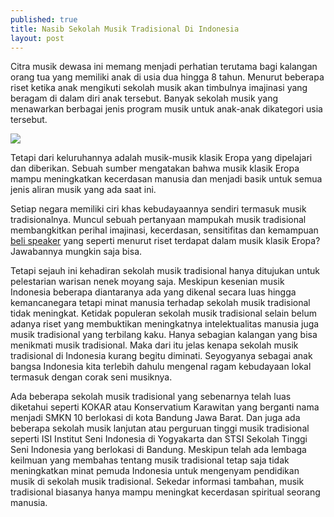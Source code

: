 ```yaml
---
published: true
title: Nasib Sekolah Musik Tradisional Di Indonesia
layout: post
---
```

Citra musik dewasa ini memang menjadi perhatian terutama bagi kalangan orang tua yang memiliki anak di usia dua hingga 8 tahun. Menurut beberapa riset ketika anak mengikuti sekolah musik akan timbulnya imajinasi yang beragam di dalam diri anak tersebut. Banyak sekolah musik yang menawarkan berbagai jenis program musik untuk anak-anak dikategori usia tersebut. 

<img src="http://sites.macewan.ca/inspire/files/2014/04/studying_by_juhaihai-d3fegj8.png">

Tetapi dari keluruhannya adalah musik-musik klasik Eropa yang dipelajari dan diberikan. Sebuah sumber mengatakan bahwa musik klasik Eropa mampu meningkatkan kecerdasan manusia dan menjadi basik untuk semua jenis aliran musik yang ada saat ini.

Setiap negara memiliki ciri khas kebudayaannya sendiri termasuk musik tradisionalnya. Muncul sebuah pertanyaan mampukah musik tradisional membangkitkan perihal imajinasi, kecerdasan, sensitifitas dan kemampuan <a href="http://id.yamaha.com/id/products/proaudio/speakers/">beli speaker</a> yang seperti menurut riset terdapat dalam musik klasik Eropa? Jawabannya mungkin saja bisa. 

Tetapi sejauh ini kehadiran sekolah musik tradisional hanya ditujukan untuk pelestarian warisan nenek moyang saja. Meskipun kesenian musik Indonesia beberapa diantaranya ada yang dikenal secara luas hingga kemancanegara tetapi minat manusia terhadap sekolah musik tradisional tidak meningkat. Ketidak populeran sekolah musik tradisional selain belum adanya riset yang membuktikan meningkatnya intelektualitas manusia juga musik tradisional yang terbilang kaku. Hanya sebagian kalangan yang bisa menikmati musik tradisional. Maka dari itu jelas kenapa sekolah musik tradisional di Indonesia kurang begitu diminati. Seyogyanya sebagai anak bangsa Indonesia kita terlebih dahulu mengenal ragam kebudayaan lokal termasuk dengan corak seni musiknya.

Ada beberapa sekolah musik tradisional yang sebenarnya telah luas diketahui seperti KOKAR atau Konservatium Karawitan yang berganti nama menjadi SMKN 10 berlokasi di kota Bandung Jawa Barat. Dan juga ada beberapa sekolah musik lanjutan atau perguruan tinggi musik tradisional seperti ISI Institut Seni Indonesia di Yogyakarta dan STSI Sekolah Tinggi Seni Indonesia yang berlokasi di Bandung. Meskipun telah ada lembaga keilmuan yang membahas tentang musik tradisional tetap saja tidak meningkatkan minat pemuda Indonesia untuk mengenyam pendidikan musik di sekolah musik tradisional. Sekedar informasi tambahan, musik tradisional biasanya hanya mampu meningkat kecerdasan spiritual seorang manusia.
